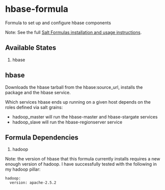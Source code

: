 # hbase-formula

Formula to set up and configure hbase components

Note: See the full [Salt Formulas installation and usage instructions](http://docs.saltstack.com/en/latest/topics/development/conventions/formulas.html).

## Available States

1. hbase

## hbase

Downloads the hbase tarball from the hbase:source_url, installs the package and
the hbase service.

Which services hbase ends up running on a given host depends on the roles
defined via salt grains:

- hadoop_master will run the hbase-master and hbase-stargate services
- hadoop_slave will run the hbase-regionserver service

## Formula Dependencies

1. hadoop

Note: the version of hbase that this formula currently installs requires a new
enough version of hadoop. I have successfully tested with the following in my
hadoop pillar:

```
hadoop:
  version: apache-2.5.2
```

